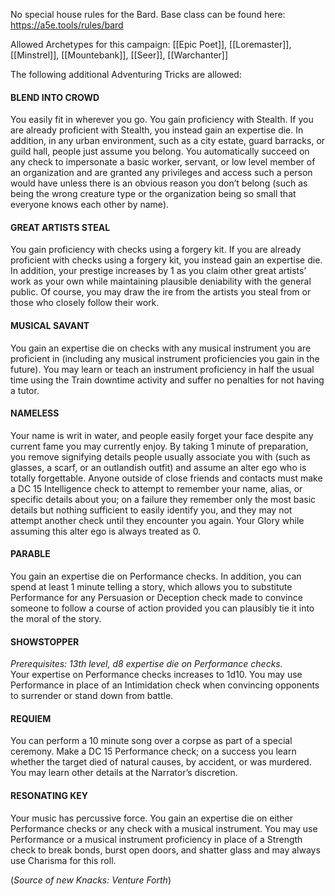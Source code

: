 No special house rules for the Bard.  Base class can be found here: https://a5e.tools/rules/bard

Allowed Archetypes for this campaign: [[Epic Poet]], [[Loremaster]], [[Minstrel]], [[Mountebank]], [[Seer]], [[Warchanter]]

The following additional Adventuring Tricks are allowed:
#### BLEND INTO CROWD 
You easily fit in wherever you go. You gain proficiency with Stealth. If you are already proficient with Stealth, you instead gain an expertise die. In addition, in any urban environment, such as a city estate, guard barracks, or guild hall, people just assume you belong. You automatically succeed on any check to impersonate a basic worker, servant, or low level member of an organization and are granted any privileges and access such a person would have unless there is an obvious reason you don’t belong (such as being the wrong creature type or the organization being so small that everyone knows each other by name). 
#### GREAT ARTISTS STEAL 
You gain proficiency with checks using a forgery kit. If you are already proficient with checks using a forgery kit, you instead gain an expertise die. In addition, your prestige increases by 1 as you claim other great artists’ work as your own while maintaining plausible deniability with the general public. Of course, you may draw the ire from the artists you steal from or those who closely follow their work. 
#### MUSICAL SAVANT 
You gain an expertise die on checks with any musical instrument you are proficient in (including any musical instrument proficiencies you gain in the future). You may learn or teach an instrument proficiency in half the usual time using the Train downtime activity and suffer no penalties for not having a tutor. 
#### NAMELESS 
Your name is writ in water, and people easily forget your face despite any current fame you may currently enjoy. By taking 1 minute of preparation, you remove signifying details people usually associate you with (such as glasses, a scarf, or an outlandish outfit) and assume an alter ego who is totally forgettable. Anyone outside of close friends and contacts must make a DC 15 Intelligence check to attempt to remember your name, alias, or specific details about you; on a failure they remember only the most basic details but nothing sufficient to easily identify you, and they may not attempt another check until they encounter you again. Your Glory while assuming this alter ego is always treated as 0.
#### PARABLE 
You gain an expertise die on Performance checks. In addition, you can spend at least 1 minute telling a story, which allows you to substitute Performance for any Persuasion or Deception check made to convince someone to follow a course of action provided you can plausibly tie it into the moral of the story.
#### SHOWSTOPPER 
*Prerequisites: 13th level, d8 expertise die on Performance checks.* <br>
Your expertise on Performance checks increases to 1d10. You may use Performance in place of an Intimidation check when convincing opponents to surrender or stand down from battle. 
#### REQUIEM 
You can perform a 10 minute song over a corpse as part of a special ceremony. Make a DC 15 Performance check; on a success you learn whether the target died of natural causes, by accident, or was murdered. You may learn other details at the Narrator’s discretion. 
#### RESONATING KEY 
Your music has percussive force. You gain an expertise die on either Performance checks or any check with a musical instrument. You may use Performance or a musical instrument proficiency in place of a Strength check to break bonds, burst open doors, and shatter glass and may always use Charisma for this roll.

(*Source of new Knacks: Venture Forth*)